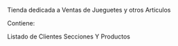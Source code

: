 Tienda dedicada a Ventas de Jueguetes y otros Articulos

Contiene:

Listado de Clientes
Secciones 
Y Productos
